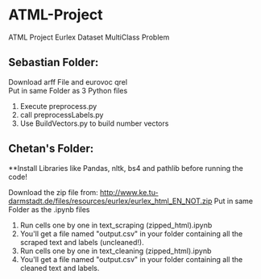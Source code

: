 # ATML-Project
ATML Project Eurlex Dataset MultiClass Problem


## Sebastian Folder:
  Download arff File and eurovoc qrel\
  Put in same Folder as 3 Python files
  1. Execute preprocess.py
  2. call preprocessLabels.py
  3. Use BuildVectors.py to build number vectors

## Chetan's Folder:
  
  **Install Libraries like Pandas, nltk, bs4 and pathlib before running the code! 
  
  Download the zip file from: http://www.ke.tu-darmstadt.de/files/resources/eurlex/eurlex_html_EN_NOT.zip
  Put in same Folder as the .ipynb files
  1. Run cells one by one in text_scraping (zipped_html).ipynb
  2. You'll get a file named "output.csv" in your folder containing all the scraped text and labels (uncleaned!).
  2. Run cells one by one in text_cleaning (zipped_html).ipynb
  3. You'll get a file named "output.csv" in your folder containing all the cleaned text and labels.
